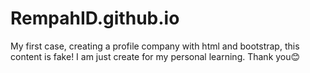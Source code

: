 # RempahID.github.io
 My first case, creating a profile company with html and bootstrap, this content is fake! I am just create for my personal learning. Thank you😊
